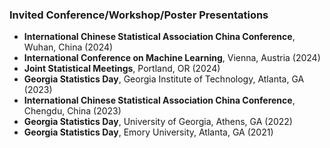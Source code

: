 ### Invited Conference/Workshop/Poster Presentations

- **International Chinese Statistical Association China Conference**, Wuhan, China (2024)
- **International Conference on Machine Learning**, Vienna, Austria (2024)
- **Joint Statistical Meetings**, Portland, OR (2024)
- **Georgia Statistics Day**, Georgia Institute of Technology, Atlanta, GA (2023)
- **International Chinese Statistical Association China Conference**, Chengdu, China (2023)
- **Georgia Statistics Day**, University of Georgia, Athens, GA (2022)
- **Georgia Statistics Day**, Emory University, Atlanta, GA (2021)
